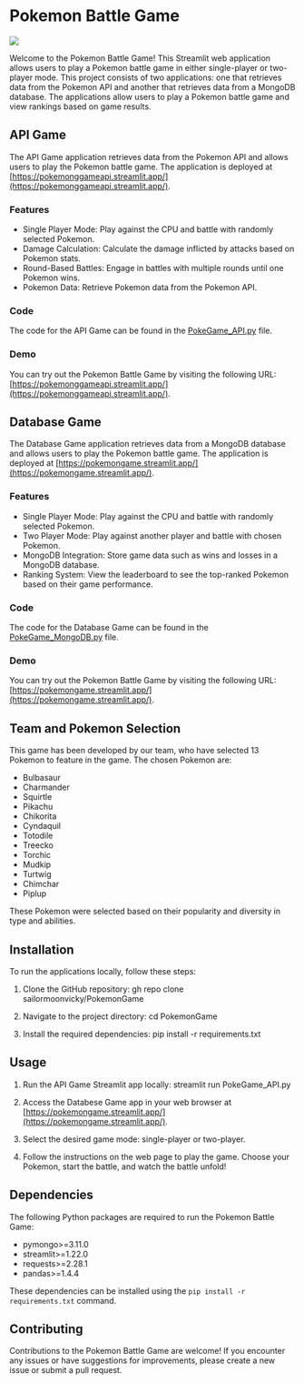 # Pokemon Battle Game

<img src="https://encrypted-tbn0.gstatic.com/images?q=tbn:ANd9GcRR7H1ZMJkVYiKmC_-TxnFh44TRNyPY8H8Sug&usqp=CAU">

Welcome to the Pokemon Battle Game! This Streamlit web application allows users to play a Pokemon battle game in either single-player or two-player mode. This project consists of two applications: one that retrieves data from the Pokemon API and another that retrieves data from a MongoDB database. The applications allow users to play a Pokemon battle game and view rankings based on game results.

## API Game

The API Game application retrieves data from the Pokemon API and allows users to play the Pokemon battle game. The application is deployed at [https://pokemonggameapi.streamlit.app/](https://pokemonggameapi.streamlit.app/).

### Features

- Single Player Mode: Play against the CPU and battle with randomly selected Pokemon.
- Damage Calculation: Calculate the damage inflicted by attacks based on Pokemon stats.
- Round-Based Battles: Engage in battles with multiple rounds until one Pokemon wins.
- Pokemon Data: Retrieve Pokemon data from the Pokemon API.

### Code

The code for the API Game can be found in the [PokeGame_API.py](PokeGame_API.py) file.

### Demo

You can try out the Pokemon Battle Game by visiting the following URL: [https://pokemonggameapi.streamlit.app/](https://pokemonggameapi.streamlit.app/).

## Database Game

The Database Game application retrieves data from a MongoDB database and allows users to play the Pokemon battle game. The application is deployed at [https://pokemongame.streamlit.app/](https://pokemongame.streamlit.app/).

### Features

- Single Player Mode: Play against the CPU and battle with randomly selected Pokemon.
- Two Player Mode: Play against another player and battle with chosen Pokemon.
- MongoDB Integration: Store game data such as wins and losses in a MongoDB database.
- Ranking System: View the leaderboard to see the top-ranked Pokemon based on their game performance.

### Code

The code for the Database Game can be found in the [PokeGame_MongoDB.py](PokeGame_MongoDB.py) file.

### Demo
You can try out the Pokemon Battle Game by visiting the following URL: [https://pokemongame.streamlit.app/](https://pokemongame.streamlit.app/).

## Team and Pokemon Selection

This game has been developed by our team, who have selected 13 Pokemon to feature in the game. The chosen Pokemon are:

- Bulbasaur
- Charmander
- Squirtle
- Pikachu
- Chikorita
- Cyndaquil
- Totodile
- Treecko
- Torchic
- Mudkip
- Turtwig
- Chimchar
- Piplup

These Pokemon were selected based on their popularity and diversity in type and abilities.

## Installation
To run the applications locally, follow these steps:

1. Clone the GitHub repository:
gh repo clone sailormoonvicky/PokemonGame

2. Navigate to the project directory:
cd PokemonGame

3. Install the required dependencies:
pip install -r requirements.txt


## Usage

1. Run the API Game Streamlit app locally:
streamlit run PokeGame_API.py

2. Access the Databese Game app in your web browser at [https://pokemongame.streamlit.app/](https://pokemongame.streamlit.app/).

3. Select the desired game mode: single-player or two-player.

4. Follow the instructions on the web page to play the game. Choose your Pokemon, start the battle, and watch the battle unfold!

## Dependencies

The following Python packages are required to run the Pokemon Battle Game:

- pymongo>=3.11.0
- streamlit>=1.22.0
- requests>=2.28.1
- pandas>=1.4.4

These dependencies can be installed using the `pip install -r requirements.txt` command.


## Contributing

Contributions to the Pokemon Battle Game are welcome! If you encounter any issues or have suggestions for improvements, please create a new issue or submit a pull request.
